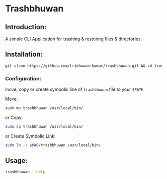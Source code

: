 # Trashbhuwan

## Introduction:
A simple CLI Application for trashing & restoring files & directories.

## Installation:
```bash
git clone https://github.com/tribhuwan-kumar/trashbhuwan.git && cd trashbhuwan
```

### Configuration:
move, copy or create symbolic line of `trashbhuwan` file to your `$PATH`

Move:
```bash
sudo mv trashbhuwan /usr/local/bin/
```
or Copy:
```bash
sudo cp trashbhuwan /usr/local/bin/
```
or Create Symbolic Link:
```bash
sudo ln -s $PWD/trashbhuwan /usr/local/bin/
```

## Usage:
```bash
trashbhuwan --help
```
